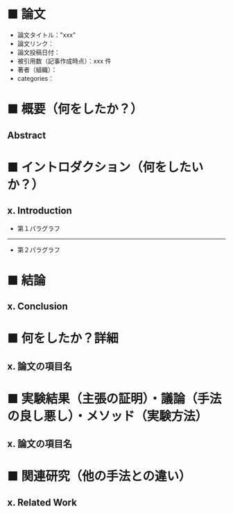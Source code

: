 # ■ 論文
- 論文タイトル："xxx"
- 論文リンク：
- 論文投稿日付：
- 被引用数（記事作成時点）：xxx 件
- 著者（組織）：
- categories：

# ■ 概要（何をしたか？）

## Abstract


# ■ イントロダクション（何をしたいか？）

## x. Introduction

- 第１パラグラフ

---

- 第２パラグラフ

# ■ 結論

## x. Conclusion


# ■ 何をしたか？詳細

## x. 論文の項目名


# ■ 実験結果（主張の証明）・議論（手法の良し悪し）・メソッド（実験方法）

## x. 論文の項目名


# ■ 関連研究（他の手法との違い）

## x. Related Work


